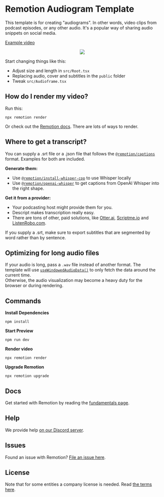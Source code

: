 # Remotion Audiogram Template

This template is for creating "audiograms". In other words, video clips from podcast episodes, or any other audio. It's a popular way of sharing audio snippets on social media.

[Example video](https://twitter.com/marcusstenbeck/status/1460641903326732300)

<p align="center">
  <img src="https://github.com/marcusstenbeck/remotion-template-audiogram/raw/main/Promo.png">
</p>

Start changing things like this:

- Adjust size and length in `src/Root.tsx`
- Replacing audio, cover and subtitles in the `public` folder
- Tweak `src/Audioframe.tsx`

## How do I render my video?

Run this:

```console
npx remotion render
```

Or check out the [Remotion docs](/docs/render/). There are lots of ways to render.

## Where to get a transcript?

You can supply a .srt file or a .json file that follows the [`@remotion/captions`](https://remotion.dev/docs/captions/caption) format. Examples for both are included.

**Generate them:**

- Use [`@remotion/install-whisper-cpp`](https://www.remotion.dev/docs/install-whisper-cpp/) to use Whisper locally
- Use [`@remotion/openai-whisper`](https://www.remotion.dev/docs/openai-whisper/openai-whisper-api-to-captions) to get captions from OpenAI Whisper into the right shape.

**Get it from a provider:**

- Your podcasting host might provide them for you.
- Descript makes transcription really easy.
- There are tons of other, paid solutions, like [Otter.ai](https://otter.ai), [Scriptme.io](https://scriptme.io) and [ListenRobo.com](https://listenrobo.com).

If you supply a .srt, make sure to export subtitles that are segmented by word rather than by sentence.

## Optimizing for long audio files

If your audio is long, pass a `.wav` file instead of another format. The template will use [`useWindowedAudioData()`](/docs/use-windowed-audio-data) to only fetch the data around the current time.  
Otherwise, the audio visualization may become a heavy duty for the browser or during rendering.

## Commands

**Install Dependencies**

```console
npm install
```

**Start Preview**

```console
npm run dev
```

**Render video**

```console
npx remotion render
```

**Upgrade Remotion**

```console
npx remotion upgrade
```

## Docs

Get started with Remotion by reading the [fundamentals page](https://www.remotion.dev/docs/the-fundamentals).

## Help

We provide help [on our Discord server](https://discord.gg/6VzzNDwUwV).

## Issues

Found an issue with Remotion? [File an issue here](https://github.com/remotion-dev/remotion/issues/new).

## License

Note that for some entities a company license is needed. Read [the terms here](https://github.com/remotion-dev/remotion/blob/main/LICENSE.md).
